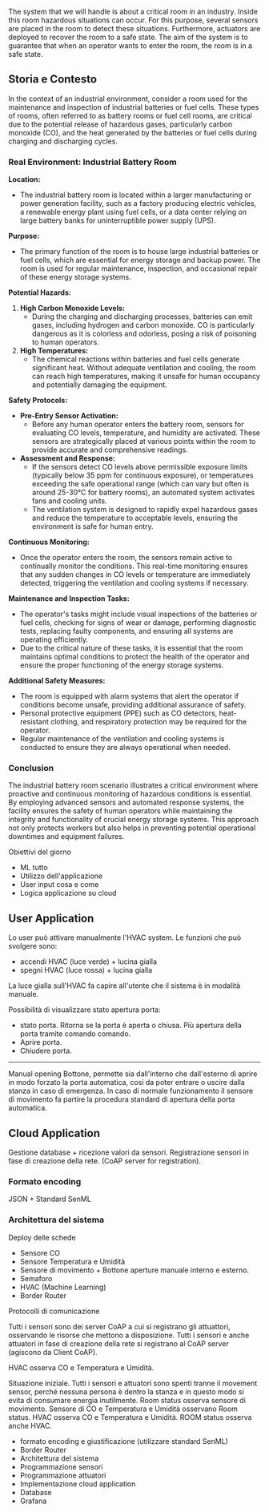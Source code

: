 
The system that we will handle is about a critical room in an industry. Inside this room hazardous situations can occur. For this purpose, several sensors are placed in the room to detect these situations. Furthermore, actuators are deployed to recover the room to a safe state. The aim of the system is to guarantee that when an operator wants to enter the room, the room is in a safe state.




## Storia e Contesto
In the context of an industrial environment, consider a room used for the maintenance and inspection of industrial batteries or fuel cells. These types of rooms, often referred to as battery rooms or fuel cell rooms, are critical due to the potential release of hazardous gases, particularly carbon monoxide (CO), and the heat generated by the batteries or fuel cells during charging and discharging cycles. 

### Real Environment: Industrial Battery Room

**Location:**
- The industrial battery room is located within a larger manufacturing or power generation facility, such as a factory producing electric vehicles, a renewable energy plant using fuel cells, or a data center relying on large battery banks for uninterruptible power supply (UPS).

**Purpose:**
- The primary function of the room is to house large industrial batteries or fuel cells, which are essential for energy storage and backup power. The room is used for regular maintenance, inspection, and occasional repair of these energy storage systems.

**Potential Hazards:**
1. **High Carbon Monoxide Levels:**
   - During the charging and discharging processes, batteries can emit gases, including hydrogen and carbon monoxide. CO is particularly dangerous as it is colorless and odorless, posing a risk of poisoning to human operators.
2. **High Temperatures:**
   - The chemical reactions within batteries and fuel cells generate significant heat. Without adequate ventilation and cooling, the room can reach high temperatures, making it unsafe for human occupancy and potentially damaging the equipment.

**Safety Protocols:**
- **Pre-Entry Sensor Activation:**
  - Before any human operator enters the battery room, sensors for evaluating CO levels, temperature, and humidity are activated. These sensors are strategically placed at various points within the room to provide accurate and comprehensive readings.
- **Assessment and Response:**
  - If the sensors detect CO levels above permissible exposure limits (typically below 35 ppm for continuous exposure), or temperatures exceeding the safe operational range (which can vary but often is around 25-30°C for battery rooms), an automated system activates fans and cooling units.
  - The ventilation system is designed to rapidly expel hazardous gases and reduce the temperature to acceptable levels, ensuring the environment is safe for human entry.
  
**Continuous Monitoring:**
- Once the operator enters the room, the sensors remain active to continually monitor the conditions. This real-time monitoring ensures that any sudden changes in CO levels or temperature are immediately detected, triggering the ventilation and cooling systems if necessary.

**Maintenance and Inspection Tasks:**
- The operator's tasks might include visual inspections of the batteries or fuel cells, checking for signs of wear or damage, performing diagnostic tests, replacing faulty components, and ensuring all systems are operating efficiently.
- Due to the critical nature of these tasks, it is essential that the room maintains optimal conditions to protect the health of the operator and ensure the proper functioning of the energy storage systems.

**Additional Safety Measures:**
- The room is equipped with alarm systems that alert the operator if conditions become unsafe, providing additional assurance of safety.
- Personal protective equipment (PPE) such as CO detectors, heat-resistant clothing, and respiratory protection may be required for the operator.
- Regular maintenance of the ventilation and cooling systems is conducted to ensure they are always operational when needed.

### Conclusion
The industrial battery room scenario illustrates a critical environment where proactive and continuous monitoring of hazardous conditions is essential. By employing advanced sensors and automated response systems, the facility ensures the safety of human operators while maintaining the integrity and functionality of crucial energy storage systems. This approach not only protects workers but also helps in preventing potential operational downtimes and equipment failures.





Obiettivi del giorno
- ML tutto
- Utilizzo dell'applicazione
- User input cosa e come
- Logica applicazione su cloud

## User Application
Lo user può attivare manualmente l'HVAC system. Le funzioni che può svolgere sono:
- accendi HVAC (luce verde) + lucina gialla
- spegni HVAC (luce rossa) + lucina gialla

La luce gialla sull'HVAC fa capire all'utente che il sistema è in modalità manuale.

Possibilità di visualizzare stato apertura porta:
- stato porta. Ritorna se la porta è aperta o chiusa.
Più apertura della porta tramite comando comando.
- Aprire porta.
- Chiudere porta.



---


Manual opening Bottone, permette sia dall'interno che dall'esterno di aprire in modo forzato la porta automatica, così da poter entrare o uscire dalla stanza in caso di emergenza. In caso di normale funzionamento il sensore di movimento fa partire la procedura standard di apertura della porta automatica. 


## Cloud Application
Gestione database + ricezione valori da sensori. Registrazione sensori in fase di creazione della rete. (CoAP server for registration).



### Formato encoding
JSON + Standard SenML



### Architettura del sistema

Deploy delle schede

- Sensore CO
- Sensore Temperatura e Umidità
- Sensore di movimento + Bottone aperture manuale interno e esterno.
- Semaforo
- HVAC (Machine Learning)
- Border Router

Protocolli di comunicazione

Tutti i sensori sono dei server CoAP a cui si registrano gli attuattori, osservando le risorse che mettono a disposizione.
Tutti i sensori e anche attuatori in fase di creazione della rete si registrano al CoAP server (agiscono da Client CoAP).


HVAC osserva CO e Temperatura e Umidità.


Situazione iniziale. Tutti i sensori e attuatori sono spenti tranne il movement sensor, perché nessuna persona è dentro la stanza e in questo modo si evita di consumare energia inutilmente.
Room status osserva sensore di movimento. Sensore di CO e Temperatura e Umidità osservano Room status. HVAC osserva CO e Temperatura e Umidità. ROOM status osserva anche HVAC.














- formato encoding e giustificazione (utilizzare standard SenML)
- Border Router
- Architettura del sistema
- Programmazione sensori
- Programmazione attuatori
- Implementazione cloud application
- Database
- Grafana
